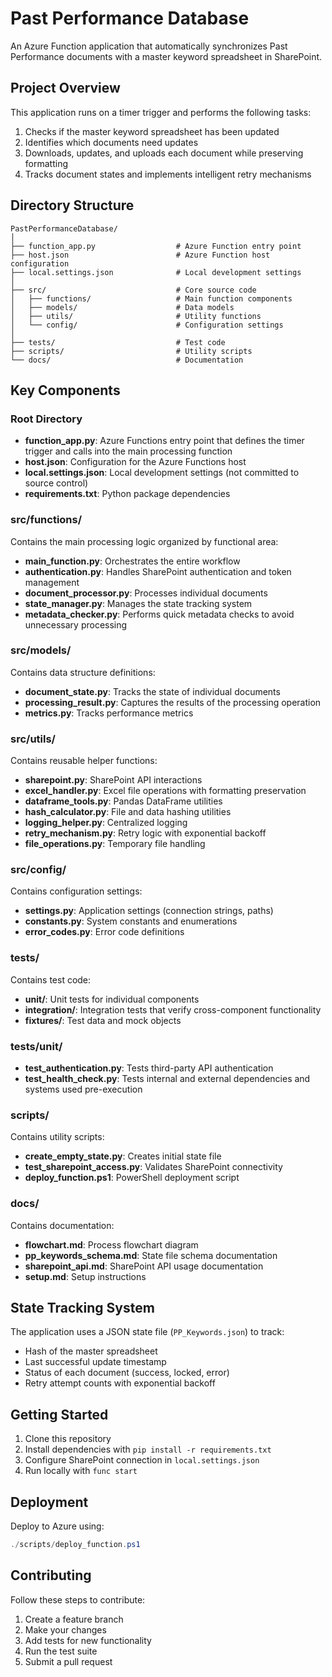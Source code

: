 # Past Performance Database

An Azure Function application that automatically synchronizes Past Performance documents with a master keyword spreadsheet in SharePoint.

## Project Overview

This application runs on a timer trigger and performs the following tasks:
1. Checks if the master keyword spreadsheet has been updated
2. Identifies which documents need updates
3. Downloads, updates, and uploads each document while preserving formatting
4. Tracks document states and implements intelligent retry mechanisms

## Directory Structure

```
PastPerformanceDatabase/
│
├── function_app.py                  # Azure Function entry point 
├── host.json                        # Azure Function host configuration
├── local.settings.json              # Local development settings
│
├── src/                             # Core source code
│   ├── functions/                   # Main function components
│   ├── models/                      # Data models
│   ├── utils/                       # Utility functions
│   └── config/                      # Configuration settings
│
├── tests/                           # Test code
├── scripts/                         # Utility scripts
└── docs/                            # Documentation
```

## Key Components

### Root Directory

- **function_app.py**: Azure Functions entry point that defines the timer trigger and calls into the main processing function
- **host.json**: Configuration for the Azure Functions host
- **local.settings.json**: Local development settings (not committed to source control)
- **requirements.txt**: Python package dependencies

### src/functions/

Contains the main processing logic organized by functional area:

- **main_function.py**: Orchestrates the entire workflow
- **authentication.py**: Handles SharePoint authentication and token management
- **document_processor.py**: Processes individual documents
- **state_manager.py**: Manages the state tracking system
- **metadata_checker.py**: Performs quick metadata checks to avoid unnecessary processing

### src/models/

Contains data structure definitions:

- **document_state.py**: Tracks the state of individual documents
- **processing_result.py**: Captures the results of the processing operation
- **metrics.py**: Tracks performance metrics

### src/utils/

Contains reusable helper functions:

- **sharepoint.py**: SharePoint API interactions
- **excel_handler.py**: Excel file operations with formatting preservation
- **dataframe_tools.py**: Pandas DataFrame utilities
- **hash_calculator.py**: File and data hashing utilities
- **logging_helper.py**: Centralized logging
- **retry_mechanism.py**: Retry logic with exponential backoff
- **file_operations.py**: Temporary file handling

### src/config/

Contains configuration settings:

- **settings.py**: Application settings (connection strings, paths)
- **constants.py**: System constants and enumerations
- **error_codes.py**: Error code definitions

### tests/

Contains test code:

- **unit/**: Unit tests for individual components
- **integration/**: Integration tests that verify cross-component functionality
- **fixtures/**: Test data and mock objects

### tests/unit/
 - **test_authentication.py**: Tests third-party API authentication
 - **test_health_check.py**: Tests internal and external dependencies and systems used pre-execution

### scripts/

Contains utility scripts:

- **create_empty_state.py**: Creates initial state file
- **test_sharepoint_access.py**: Validates SharePoint connectivity
- **deploy_function.ps1**: PowerShell deployment script

### docs/

Contains documentation:

- **flowchart.md**: Process flowchart diagram
- **pp_keywords_schema.md**: State file schema documentation
- **sharepoint_api.md**: SharePoint API usage documentation
- **setup.md**: Setup instructions

## State Tracking System

The application uses a JSON state file (`PP_Keywords.json`) to track:

- Hash of the master spreadsheet
- Last successful update timestamp
- Status of each document (success, locked, error)
- Retry attempt counts with exponential backoff

## Getting Started

1. Clone this repository
2. Install dependencies with `pip install -r requirements.txt`
3. Configure SharePoint connection in `local.settings.json`
4. Run locally with `func start`

## Deployment

Deploy to Azure using:

```powershell
./scripts/deploy_function.ps1
```

## Contributing

Follow these steps to contribute:
1. Create a feature branch
2. Make your changes
3. Add tests for new functionality
4. Run the test suite
5. Submit a pull request
